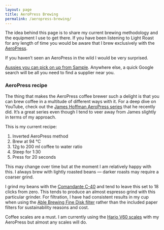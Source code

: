```yaml
---
layout: page
title: AeroPress Brewing
permalink: /aeropress-brewing/
---
```

<section class="my-4 space-y-4 font-body text-gray-400">
<p>The idea behind this page is to share my current brewing methodology and the equipment I use to get there. If you have been listening to Light Roast for any length of time you would be aware that I brew exclusively with the <a class="text-white border-b border-gray-300 hover:border-b border-gray-400 hover:border-gray-100" href="https://aeropress.com/">AeroPress</a>.</p>
<p>If you haven’t seen an AeroPress in the wild I would be very surprised.</p>
<p><a class="text-white border-b border-gray-300 hover:border-b border-gray-400 hover:border-gray-100" href="https://samplecoffee.com.au/shop/aeropress">Aussies you can pick on up from Sample</a>. Anywhere else, a quick Google search will  be all you need to find a supplier near you.</p>
<h3 class="text-xl font-display text-white">AeroPress recipe</h3>
<p>The thing that makes the AeroPress coffee brewer such a delight is that you can brew coffee in a multitude of different ways with it. For a deep dive on YouTube, check out the <a class="text-white border-b border-gray-300 hover:border-b border-gray-400 hover:border-gray-100" href="https://www.youtube.com/playlist?list=PLxz0FjZMVOl2858ytsWi9DH8NUKAz4nvl">James Hoffman AeroPress series</a> that he recently did. It’s a great series even though I tend to veer away from James slightly in terms of my approach.</p>
<p>This is my current recipe:</p>
<ol class="ml-4 font-body list-disc text-white">
	<li>Inverted AeroPress method</li>
	<li>Brew at 94 °C</li>
	<li>12g to 200 ml coffee to water ratio</li>
	<li>Steep for 1:30</li>
	<li>Press for 20 seconds</li>
</ol>
<p>This may change over time but at the moment I am relatively happy with this. I always brew with lightly roasted beans — darker roasts may require a coarser grind.</p>
<p>I grind my beans with the <a class="text-white border-b border-gray-300 hover:border-b border-gray-400 hover:border-gray-100" href="https://comandantegrinder.com/">Comandante C-40</a> and tend to leave this set to 18 clicks from zero. This tends to produce an almost espresso grind with this particular grinder. For filtration, I have had consistent results in my cup when using the <a class="text-white border-b border-gray-300 hover:border-b border-gray-400 hover:border-gray-100" href="https://samplecoffee.com.au/shop/aeropress-able-metal-filter-disc-fine">Able Brewing Fine Disk filter</a> rather than the included paper filters for sustainability reasons and cost.</p>
<p>Coffee scales are a must. I am currently using the <a class="text-white border-b border-gray-300 hover:border-b border-gray-400 hover:border-gray-100" href="https://samplecoffee.com.au/shop/hario-v60-drip-scales">Hario V60 scales</a> with my AeroPress but almost any scales will do.</p>
</section>